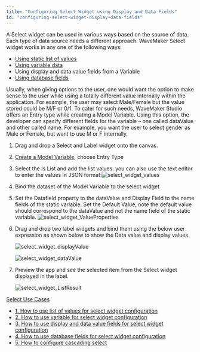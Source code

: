 ```yaml
---
title: "Configuring Select Widget using Display and Data Fields"
id: "configuring-select-widget-display-data-fields"
---
```


A Select widget can be used in various ways based on the source of data. Each type of data source needs a different approach. WaveMaker Select widget works in any one of the following ways:

- [Using static list of values](/learn/how-tos/configuring-select-widget-static-list-values/)
- [Using variable data](/learn/how-tos/configuring-select-widget-variable/)
- Using display and data value fields from a Variable
- [Using database fields](/learn/how-tos/configuring-select-widget-database-fields/)

Usually, when giving options to the user, one would want the option to make sense to the user while using a totally different value internally within the application. For example, the user may select Male/Female but the value stored could be M/F or 0/1. To cater for such needs, WaveMaker Studio offers an Entry type while creating a Model Variable. Using this option, the developer can specify different fields for the variable – one called dataValue and other called name. For example, you want the user to select gender as Male or Female, but want to use M or F internally.

1. Drag and drop a Select and Label widget onto the canvas.
2. [Create a Model Variable](/learn/assets/var_sel.png), choose Entry Type
3. Select the Is List and add the list values. you can also use the text editor to enter the values in JSON format:![select_widget_values](/learn/assets/select_widget_values.png)
4. Bind the dataset of the Model Variable to the select widget
5. Set the Datafield property to the dataValue and Display Field to the name fields of the static variable. Set the Default Value, note the default value should correspond to the dataValue and not the name field of the static variable. ![select_widget_ValueProperties](/learn/assets/select_widget_ValueProperties.png)
6. Drag and drop two label widgets and bind them using the below user expression as shown below to show the Data value and display values.

    ![select_widget_displayValue](/learn/assets/select_widget_displayValue.png)

    ![select_widget_dataValue](/learn/assets/select_widget_dataValue.png)
7. Preview the app and see the selected item from the Select widget displayed in the label.

     ![select_widget_ListResult](/learn/assets/select_widget_ListResult.png)

[Select Use Cases](/learn/app-development/widgets/form-widgets/select-use-cases/)

- [1. How to use list of values for select widget configuration](/learn/how-tos/configuring-select-widget-static-list-values/)
- [2. How to use variable for select widget configuration](/learn/how-tos/configuring-select-widget-variable/)
- [3. How to use display and data value fields for select widget configuration](#)
- [4. How to use database fields for select widget configuration](/learn/how-tos/configuring-select-widget-database-fields/)
- [5. How to configure cascading select](/learn/how-tos/configuring-cascading-select/)
